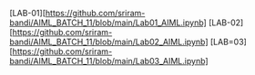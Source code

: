 [LAB-01][https://github.com/sriram-bandi/AIML_BATCH_11/blob/main/Lab01_AIML.ipynb]
[LAB-02][https://github.com/sriram-bandi/AIML_BATCH_11/blob/main/Lab02_AIML.ipynb]
[LAB=03][https://github.com/sriram-bandi/AIML_BATCH_11/blob/main/Lab03_AIML.ipynb]
